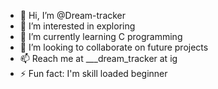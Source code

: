 - 👋 Hi, I’m @Dream-tracker
- 👀 I’m interested in exploring
- 🌱 I’m currently learning C programming
- 💞️ I’m looking to collaborate on future projects
- 📫 Reach me at ___dream_tracker at ig 
- ⚡ Fun fact: I'm skill loaded beginner

<!---
Dream-tracker/Dream-tracker is a ✨ special ✨ repository because its `README.md` (this file) appears on your GitHub profile.
You can click the Preview link to take a look at your changes.
--->
